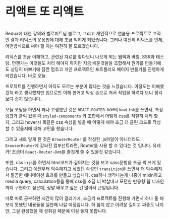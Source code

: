 <p style="font-size: 36px"><b>리액트 또 리액트</b></p>


Redux에 대한 강의와 벨로퍼트님 블로그, 그리고 개인적으로 연습용 프로젝트로 끄적인 결과 리덕스의 운용법에 대해 조금 익히게 되었습니다. 그러나 여전히 리덕스를 언제, 어떤방식으로 써야 할 지는 여전히 잘 모르겠습니다.  

리덕스를 조금 이해하고, 관련된 자료를 찾다보니 나오게 되는 웹팩과 바벨, SSR과 테스팅. 언젠가는 이것들도 처리 해야지 하지만 지금 배운것들을 조합해서 뭔가를 만들기에도 상당히 바쁘기에 잠깐 멈추고 개인 프로젝트인 포트폴리오 페이지 만들기를 진행하게 되었습니다. 바로 오늘.  

프로젝트를 진행하면서 아직도 모르는 부분이 많다는 것을 느꼈습니다. 이정도는 이해했겠지 라고 생각했지만 입으로만 이해 한거고 막상 손으로 쳐서 작업을 하려다 보니 생각보다 쉽지 않습니다.

오늘 코딩을 하면서 꽤나 고생했던 것은 `REACT-ROUTER-DOM`의 `NavLink`를 쓰면서, 특정 링크가 클릭 됬을 때 `styled-components` 와 조합해서 어떻게 css를 적절히 처리 할 지, 그리고 hover시 똑같은 css 속성을 넣을 때 어떻게 해야 조금 더 클린 코드로 작성 할 수 있을지에 대해 고민을 했습니다.

그리고 새로 알게 된 것은 `BrowserRouter` 를 작성한 .js파일이 아니더라도 `BrowserRouter`에 감싸진 컴포넌트라면, Router를 사용 할 수 있다는 것 입니다. 유레카! 조금더 `React-Router-Dom`을 즐겁게 쓸 수 있을것 같습니다.

또한, css in js를 하면서 html코드가 깊어지는 것을 보고 sass문법을 조금 씩 쓰게 됬습니다. 그리고 예전부터 익숙해지고 싶었던 속성인 `transition`을 쓰면서 더 익숙해져서 깔끔한 애니메이션 효과를 만들고 싶습니다. css하니 생각나는게 나중에 mixin하고 media query, calculation등을 통해 css를 조금 더 박살내고 모던한 반응형 웹 디자인 까지 구현하고 싶은데, 정말 배우고 싶은 건 많아서 큰일입니다.

따로 따로 공부하면 시간이 많이 걸리기에, 조금씩 프로젝트를 진행해 가면서 하나 둘 해보지 못했던 내용들을 실천해 나갈 예정입니다. 하 쉽지 않고 어려운 길이고 짜증도 나지만, 그걸 완성했을 때 성취감 때문에 이걸 놓지 못합니다.

